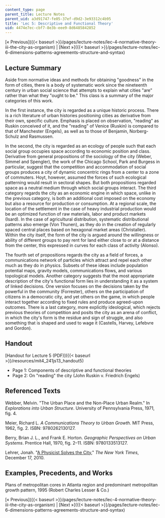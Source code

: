 ```yaml
---
content_type: page
parent_title: Lecture Notes
parent_uid: a3d91747-fe05-37ef-d9d2-3e93312c4b95
title: 'Lec 5: Descriptive and Functional Theory'
uid: 4474e7ec-cbf7-8e3b-eee9-8d6485842852
---
```


[« Previous]({{< baseurl >}}/pages/lecture-notes/lec-4-normative-theory-iii-the-city-as-organism) | [Next »]({{< baseurl >}}/pages/lecture-notes/lec-6-dimensions-patterns-agreements-structure-and-syntax)

Lecture Summary
---------------

Aside from normative ideas and methods for obtaining "goodness" in the form of cities, there is a body of systematic work since the nineteenth century in urban social science that attempts to explain what cities "are" rather than what they "ought to be." This class is a summary of the major categories of this work.

In the first instance, the city is regarded as a unique historic process. There is a rich literature of urban histories positioning cities as derivative from their own, specific culture. Emphasis is placed on observation, "reading" as Ruskin conceived of it, and the "reading" of Venice (Ruskin) is compared to that of Manchester (Engels), as well as to those of Benjamin, Norberg-Schulz and Rasmussen.

In the second, the city is regarded as an ecology of people such that each social group occupies space according to economic position and class. Derivative from general propositions of the sociology of the city (Weber, Simmel and Spengler), the work of the Chicago School, Park and Burgess in particular, suggest that the competition and accommodation of social groups produces a city of dynamic concentric rings from a center to a zone of commuters. Hoyt, however, assumed the forces of such ecological patterning would result in sectoral shapes. But both propositions regarded space as a neutral medium through which social groups interact. The third category regards the city as an economic engine in which space, unlike in the previous category, is both an additional cost imposed on the economy but also a resource for production or consumption. At a regional scale, the location of the settlement in the case of heavy industrial production would be an optimized function of raw materials, labor and product markets (Isard). In the case of agricultural distribution, systematic distributional patterns also emerge (Von Thunen), as they do in the creation of regularly spaced central places based on hexagonal market areas (Christaller). Within the city itself, the form of the city is argued around the willingness or ability of different groups to pay rent for land either close to or at a distance from the center, this expressed in curves for each class of activity (Alonso).

The fourth set of propositions regards the city as a field of forces, a communications network of particles which attract and repel each other much as they do in physics. Subsets of these ideas include population potential maps, gravity models, communications flows, and various topological models. Another category suggests that the most appropriate description of the city's functional form lies in understanding it as a system of linked decisions. One version focuses on the decisions taken by the powerful in the community (Forrester), others on the participation of citizens in a democratic city, and yet others on the game, in which people interact together according to fixed rules and produce agreed-upon outcomes. There is a last category, more explicitly ideological, which rejects previous theories of competition and posits the city as an arena of conflict, in which the city's form is the residue and sign of struggle, and also something that is shaped and used to wage it (Castells, Harvey, Lefebvre and Gordon).

Handout
-------

[Handout for Lecture 5 (PDF)]({{< baseurl >}}/resources/mit4_241js13_handout5)

*   Page 1: Components of descriptive and functional theories
*   Page 2: On "reading" the city (John Ruskin v. Friedrich Engels)

Referenced Texts
----------------

Webber, Melvin. "The Urban Place and the Non-Place Urban Realm." In _Explorations into Urban Structure_. University of Pennsylvania Press, 1971, fig. 4.

Meier, Richard L. _A Communications Theory to Urban Growth._ MIT Press, 1962, fig. 2. ISBN: 9780262130127.

Berry, Brian J. L., and Frank E. Horton. _Geographic Perspectives on Urban Systems_. Prentice Hall, 1970, fig. 2–11. ISBN: 9780133513127.

Lehrer, Jonah. "[A Physicist Solves the City](http://www.nytimes.com/2010/12/19/magazine/19Urban_West-t.html)," _The New York Times_, December 17, 2010.

Examples, Precedents, and Works
-------------------------------

Plans of metropolitan cores in Atlanta region and predominant metropolitan growth pattern, 1995 (Robert Charles Lesser & Co.)

[« Previous]({{< baseurl >}}/pages/lecture-notes/lec-4-normative-theory-iii-the-city-as-organism) | [Next »]({{< baseurl >}}/pages/lecture-notes/lec-6-dimensions-patterns-agreements-structure-and-syntax)